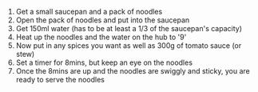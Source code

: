 1. Get a small saucepan and a pack of noodles
2. Open the pack of noodles and put into the saucepan
3. Get 150ml water (has to be at least a 1/3 of the saucepan's capacity)
4. Heat up the noodles and the water on the hub to '9'
5. Now put in any spices you want as well as 300g of tomato sauce (or stew)
6. Set a timer for 8mins, but keep an eye on the noodles
7. Once the 8mins are up and the noodles are swiggly and sticky, you are ready to serve the noodles
